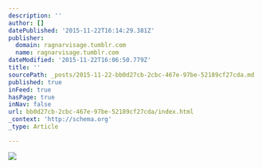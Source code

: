 ```yaml
---
description: ''
author: []
datePublished: '2015-11-22T16:14:29.381Z'
publisher:
  domain: ragnarvisage.tumblr.com
  name: ragnarvisage.tumblr.com
dateModified: '2015-11-22T16:06:50.779Z'
title: ''
sourcePath: _posts/2015-11-22-bb0d27cb-2cbc-467e-97be-52189cf27cda.md
published: true
inFeed: true
hasPage: true
inNav: false
url: bb0d27cb-2cbc-467e-97be-52189cf27cda/index.html
_context: 'http://schema.org'
_type: Article

---
```

![](http://36.media.tumblr.com/251a00646ac73b9c998b8eadd9f68214/tumblr_nxyhxmEN7a1rjeifoo1_500.jpg)